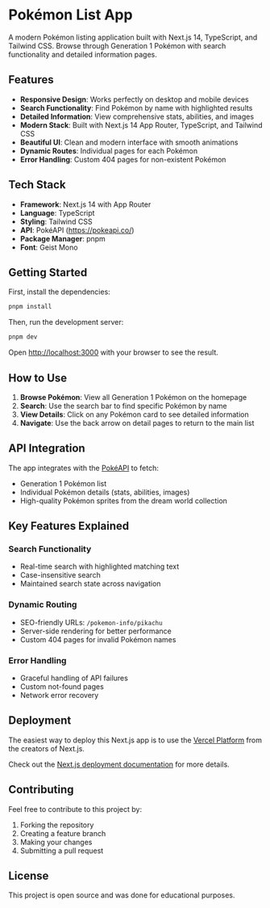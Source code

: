 # Pokémon List App

A modern Pokémon listing application built with Next.js 14, TypeScript, and Tailwind CSS. Browse through Generation 1 Pokémon with search functionality and detailed information pages.

## Features

- **Responsive Design**: Works perfectly on desktop and mobile devices
- **Search Functionality**: Find Pokémon by name with highlighted results
- **Detailed Information**: View comprehensive stats, abilities, and images
- **Modern Stack**: Built with Next.js 14 App Router, TypeScript, and Tailwind CSS
- **Beautiful UI**: Clean and modern interface with smooth animations
- **Dynamic Routes**: Individual pages for each Pokémon
- **Error Handling**: Custom 404 pages for non-existent Pokémon

## Tech Stack

- **Framework**: Next.js 14 with App Router
- **Language**: TypeScript
- **Styling**: Tailwind CSS
- **API**: PokéAPI (https://pokeapi.co/)
- **Package Manager**: pnpm
- **Font**: Geist Mono

## Getting Started

First, install the dependencies:

```bash
pnpm install
```

Then, run the development server:

```bash
pnpm dev
```

Open [http://localhost:3000](http://localhost:3000) with your browser to see the result.

## How to Use

1. **Browse Pokémon**: View all Generation 1 Pokémon on the homepage
2. **Search**: Use the search bar to find specific Pokémon by name
3. **View Details**: Click on any Pokémon card to see detailed information
4. **Navigate**: Use the back arrow on detail pages to return to the main list

## API Integration

The app integrates with the [PokéAPI](https://pokeapi.co/) to fetch:

- Generation 1 Pokémon list
- Individual Pokémon details (stats, abilities, images)
- High-quality Pokémon sprites from the dream world collection

## Key Features Explained

### Search Functionality

- Real-time search with highlighted matching text
- Case-insensitive search
- Maintained search state across navigation

### Dynamic Routing

- SEO-friendly URLs: `/pokemon-info/pikachu`
- Server-side rendering for better performance
- Custom 404 pages for invalid Pokémon names

### Error Handling

- Graceful handling of API failures
- Custom not-found pages
- Network error recovery

## Deployment

The easiest way to deploy this Next.js app is to use the [Vercel Platform](https://vercel.com/new?utm_medium=default-template&filter=next.js&utm_source=create-next-app&utm_campaign=create-next-app-readme) from the creators of Next.js.

Check out the [Next.js deployment documentation](https://nextjs.org/docs/app/building-your-application/deploying) for more details.

## Contributing

Feel free to contribute to this project by:

1. Forking the repository
2. Creating a feature branch
3. Making your changes
4. Submitting a pull request

## License

This project is open source and was done for educational purposes.
